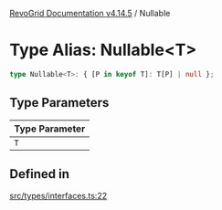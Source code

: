 [RevoGrid Documentation v4.14.5](README.md) / Nullable

# Type Alias: Nullable\<T\>

```ts
type Nullable<T>: { [P in keyof T]: T[P] | null };
```

## Type Parameters

| Type Parameter |
| ------ |
| `T` |

## Defined in

[src/types/interfaces.ts:22](https://github.com/revolist/revogrid/blob/395fb64310e6654557393205ff295dbb2f4142c5/src/types/interfaces.ts#L22)
